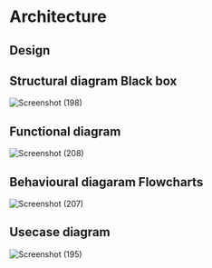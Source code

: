 # Architecture

## Design

## Structural diagram Black box

 ![Screenshot (198)](https://user-images.githubusercontent.com/42509490/153348755-d2583dae-5560-4f6e-b13c-ab75afec00ac.png)
 
## Functional diagram

 ![Screenshot (208)](https://user-images.githubusercontent.com/42509490/153705708-c588a4fc-c9a4-4606-9036-84a72da7d91b.png)



## Behavioural diagaram Flowcharts

 ![Screenshot (207)](https://user-images.githubusercontent.com/42509490/153705620-98496a79-70c6-4291-aa63-8883d120d18f.png)



## Usecase diagram
 ![Screenshot (195)](https://user-images.githubusercontent.com/42509490/153346897-d2576243-e63c-49e8-82ce-f44e833a7052.png)
